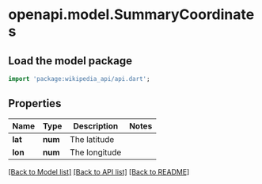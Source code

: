 # openapi.model.SummaryCoordinates

## Load the model package
```dart
import 'package:wikipedia_api/api.dart';
```

## Properties
Name | Type | Description | Notes
------------ | ------------- | ------------- | -------------
**lat** | **num** | The latitude | 
**lon** | **num** | The longitude | 

[[Back to Model list]](../README.md#documentation-for-models) [[Back to API list]](../README.md#documentation-for-api-endpoints) [[Back to README]](../README.md)


